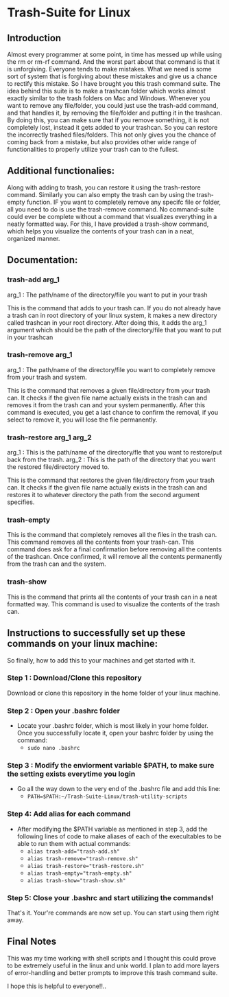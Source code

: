 # Trash-Suite for Linux

## Introduction
Almost every programmer at some point, in time has messed up while using the rm or rm-rf command. And the worst part about that command is that it is unforgiving. Everyone tends to make mistakes.
What we need is some sort of system that is forgiving about these mistakes and give us a chance to rectify this mistake. So I have brought you this trash command suite. The idea behind this suite
is to make a trashcan folder which works almost exactly similar to the trash folders on Mac and Windows. Whenever you want to remove any file/folder, you could just use the trash-add command, and 
that handles it, by removing the file/folder and putting it in the trashcan. By doing this, you can make sure that if you remove something, it is not completely lost, instead it gets added to your
trashcan. So you can restore the incorrectly trashed files/folders. This not only gives you the chance of coming back from a mistake, but also provides other wide range of functionalities to 
properly utilize your trash can to the fullest.

## Additional functionalies:
Along with adding to trash, you can restore it using the trash-restore command. Similarly you can also empty the trash can by using the trash-empty function. IF you want to completely remove any 
specifc file or folder, all you need to do is use the trash-remove command. No command-suite could ever be complete without a command that visualizes everything in a neatly formatted way. For this,
I have provided a trash-show command, which helps you visualize the contents of your trash can in a neat, organized manner.

## Documentation:

### trash-add arg_1
arg_1 : The path/name of the directory/file you want to put in your trash

This is the command that adds to your trash can. If you do not already have a trash can in root directory of your linux system, it makes a new directory called trashcan in your root directory. After
doing this, it adds the arg_1 argument which should be the path of the directory/file that you want to put in your trashcan

### trash-remove arg_1
arg_1 : The path/name of the directory/file you want to completely remove from your trash and system.

This is the command that removes a given file/directory from your trash can. It checks if the given file name actually exists in the trash can and removes it from the trash can and your system 
permanently. After this command is executed, you get a last chance to confirm the removal, if you select to remove it, you will lose the file permanently.

### trash-restore arg_1 arg_2
arg_1 : This is the path/name of the directory/fle that you want to restore/put back from the trash.
arg_2 : This is the path of the directory that you want the restored file/directory moved to.

This is the command that restores the given file/directory from your trash can. It checks if the given file name actually exists in the trash can and restores it to whatever directory the path from
the second argument specifies.

### trash-empty
This is the command that completely removes all the files in the trash can. This command removes all the contents from your trash-can. This command does ask for a final confirmation before removing 
all the contents of the trashcan. Once confirmed, it will remove all the contents permanently from the trash can and the system.

### trash-show
This is the command that prints all the contents of your trash can in a neat formatted way. This command is used to visualize the contents of the trash can.

## Instructions to successfully set up these commands on your linux machine:
So finally, how to add this to your machines and get started with it.

### Step 1 : Download/Clone this repository
Download or clone this repository in the home folder of your linux machine.

### Step 2 : Open your .bashrc folder
- Locate your .bashrc folder, which is most likely in your home folder. Once you successfully locate it, open your bashrc folder by using the command:
	- ` sudo nano .bashrc ` 

### Step 3 : Modify the enviorment variable $PATH, to make sure the setting exists everytime you login
- Go all the way down to the very end of the .bashrc file and add this line:
	- ` PATH=$PATH:~/Trash-Suite-Linux/trash-utility-scripts `

### Step 4: Add alias for each command
- After modifying the $PATH variable as mentioned in step 3, add the following lines of code to make aliases of each of the execultables to be able to run them with actual commands:
	- ` alias trash-add="trash-add.sh" `
	- ` alias trash-remove="trash-remove.sh" `
	- ` alias trash-restore="trash-restore.sh" `
	- ` alias trash-empty="trash-empty.sh" `
	- ` alias trash-show="trash-show.sh" `

### Step 5: Close your .bashrc and start utilizing the commands!
That's it. Your're commands are now set up. You can start using them right away.


## Final Notes
This was my time working with shell scripts and I thought this could prove to be extremely useful in the linux and unix world. I plan to add more layers of error-handling and better prompts to
improve this trash command suite.

I hope this is helpful to everyone!!..

